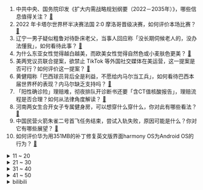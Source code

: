 1. 中共中央、国务院印发《扩大内需战略规划纲要（2022－2035年）》，哪些信息值得关注？ [:link:](https://www.zhihu.com/question/572321968)
2. 2022 年卡塔尔世界杯半决赛法国 2:0 摩洛哥晋级决赛，如何评价本场比赛？ [:link:](https://www.zhihu.com/question/572337883)
3. 辽宁一男子疑似粗鲁对待卧床老父，当事人回应称「没长期伺候老人的，没办法懂我」，如何看待此事？ [:link:](https://www.zhihu.com/question/572104639)
4. 为什么东亚女性觉得越白越美，而欧美女性觉得自然色或小麦肤色更美？ [:link:](https://www.zhihu.com/question/571447748)
5. 美两党议员联合提案，欲禁止 TikTok 等外国社交媒体在美运营，这一提案是否可行？如何评价这一提案？ [:link:](https://www.zhihu.com/question/572298730)
6. 黄健翔称「巴西球员背后全是利益，不愿给内马尔当工兵」，如何看待巴西本届世界杯的表现？内马尔缺乏支持吗？ [:link:](https://www.zhihu.com/question/572145695)
7. 「阳性确诊险」理赔难，彻夜排队开诊断书还要「含CT值核酸报告」，理赔流程是否合理？如何从法律角度解读？ [:link:](https://www.zhihu.com/question/572311422)
8. 河南两女生合开女子专属健身房，可以想穿什么穿什么，你对此有哪些看法？ [:link:](https://www.zhihu.com/question/571615712)
9. 中国民营火箭朱雀二号首飞任务结束，尝试入轨失败，原因可能是什么？你对它有哪些展望？ [:link:](https://www.zhihu.com/question/570565934)
10. 如何评价华为用351MB的补丁修复英文版界面harmony OS为Android OS的行为？ [:link:](https://www.zhihu.com/question/571351988)
<details>
<summary>11 ~ 20</summary>

11. 假如地球忽然出现八十亿头老虎会怎样？ [:link:](https://www.zhihu.com/question/571938256)
12. RNG 官宣元老级选手 xiaohu 离队，如何评价他这七年来在队的表现？他的离开会产生哪些影响？ [:link:](https://www.zhihu.com/question/572322163)
13. 令狐冲独孤九剑大成以后对上张三丰的太极剑哪边更强些? [:link:](https://www.zhihu.com/question/571608701)
14. 乡村新冠患者就诊实录，「镇医院床位不足百张，药店退烧药断货」，乡村疫情现状如何？ [:link:](https://www.zhihu.com/question/572271632)
15. 国足主教练春节前确定，足协准备三套方案，你认为哪种最适合？ [:link:](https://www.zhihu.com/question/572083061)
16. 那些长期不吃早饭的人怎么样了？ [:link:](https://www.zhihu.com/question/286190336)
17. 长安汽车在新能源技术领域有什么亮点？ [:link:](https://www.zhihu.com/question/571887744)
18. 为什么厨师炒的饭都是一粒一粒的，而我炒出来的就是黏糊糊的一坨？ [:link:](https://www.zhihu.com/question/478428170)
19. 多网点快递积压，有快递称工资翻倍仍难招人，具体情况如何？类似情况预计将持续多久？ [:link:](https://www.zhihu.com/question/572073879)
20. 高速最高时速也就120Km/h，为什么节能环保不设计够开130-140的发动机就够了呢？ [:link:](https://www.zhihu.com/question/570749736)
</details>
<details>
<summary>21 ~ 30</summary>

21. 如何看待沪上阿姨和游戏《光与夜之恋》的联名事件，活动预告当日就宣布停止合作? [:link:](https://www.zhihu.com/question/572288080)
22. 为什么默克尔要在这个时候公开在明斯克协议上欺骗了普京，她的用意是什么? [:link:](https://www.zhihu.com/question/571856781)
23. 如何看待「旧三件」到「新三件」的变化？ [:link:](https://www.zhihu.com/question/572289562)
24. 为什么《原神》散兵风评不好，也不强力，流水却和草神不相上下？ [:link:](https://www.zhihu.com/question/571781607)
25. 教育部等三部门明确，考研可设置核酸阳性考场，哪些信息值得关注？ [:link:](https://www.zhihu.com/question/572308776)
26. 如果一个人能无限复活，却被锁在海底，会进化出在水中呼吸的器官吗? [:link:](https://www.zhihu.com/question/571854541)
27. 刘慈欣的黑暗森林假说存在多少漏洞？ [:link:](https://www.zhihu.com/question/451440009)
28. 「抢占县城退烧药」攻略文章引争议，广西成主要目标地区，这一行为是否违法？如何看待恐慌性屯药？ [:link:](https://www.zhihu.com/question/572255831)
29. 女子住1楼质问物业为啥要交电梯费，是否存在合理性，如何从法律角度解读？ [:link:](https://www.zhihu.com/question/571892480)
30. 为什么新能源车一到冬天就被唱衰，北方人士是不是与电车无缘了？ [:link:](https://www.zhihu.com/question/572118384)
</details>
<details>
<summary>31 ~ 40</summary>

31. 梅西离球王还有多少距离？ [:link:](https://www.zhihu.com/question/536712448)
32. 刘亦菲主演的《梦华录》爆火，能否说明她更适合拍剧而不是电影？ [:link:](https://www.zhihu.com/question/569743515)
33. 《财阀家的小儿子》第 11 集爷爷失忆是装的吗？ [:link:](https://www.zhihu.com/question/571840793)
34. 小朋友的安全感是什么？ [:link:](https://www.zhihu.com/question/507363985)
35. 如果不考虑买车的面子属性，是不是一直打车才更明智？ [:link:](https://www.zhihu.com/question/572265370)
36. 《风吹半夏》里的各位老板们有什么特点？现实中的创业老板是这样吗？ [:link:](https://www.zhihu.com/question/569190012)
37. 黄健翔称「阿根廷球员无比信任梅西，只要他在场上喘气，就觉得有机会」这支团结的阿根廷队能夺得大力神杯吗？ [:link:](https://www.zhihu.com/question/572145487)
38. 如何看待胡锡进说「与疫情的最终摊牌必须也只能在北京解决」？对放开后感染情况，怎样理解当下「疫变」境况？ [:link:](https://www.zhihu.com/question/572089106)
39. 辞职的时候，有人在离职原因上写“胃不好、消化不了领导画的饼”，该如何处理？ [:link:](https://www.zhihu.com/question/412344436)
40. 《风吹半夏》第 31-36 集拍得怎么样？有哪些值得关注的剧情点？ [:link:](https://www.zhihu.com/question/571923429)
</details>
<details>
<summary>41 ~ 50</summary>

41. 已入手荣耀 80 系列手机的人，可以分享下各方面的感受吗？ [:link:](https://www.zhihu.com/question/572267440)
42. 如何看待《三体》动画播出的第一幕是古筝计划？ [:link:](https://www.zhihu.com/question/571590275)
43. 梅西如果决赛胜出，捧得大力神杯，是否能够成为足球运动有史以来真正的The GOAT？ [:link:](https://www.zhihu.com/question/572255077)
44. 什么样的作品适合当做「电子榨菜」？为什么有的高分作品不适合？ [:link:](https://www.zhihu.com/question/569735344)
45. 泽连斯基提出「和平三步骤」要求国际社会增援，俄回应「美国的目的是尽可能延长冲突」，哪些信息值得关注？ [:link:](https://www.zhihu.com/question/572264622)
46. 女子割腕送医后跳楼身亡，亲属索赔逾 237 万元被驳回，如何看待此事？医院应该承担责任吗？ [:link:](https://www.zhihu.com/question/572290786)
47. 专家建议贯彻灵活退休机制，「让劳动者自己决定什么时候退休」，如何评价这一建议？ [:link:](https://www.zhihu.com/question/572287916)
48. 上海一司机帮摔倒老人报警反被诬陷，和解就能完事？遇到老人摔倒，我们究竟该怎么做？ [:link:](https://www.zhihu.com/question/572267006)
49. 如何看待专家称「元旦春节将使疫情形势达到高峰」，面对人员大规模流动应注意哪些方面？ [:link:](https://www.zhihu.com/question/571337302)
50. 美联储宣布年内最后一次加息 50 基点，2022 年共七次累计加息 425 基点，明年能「刹车」吗？ [:link:](https://www.zhihu.com/question/572444850)
</details><details>
<summary>bilibili</summary>

1. EXO《Don't fight the feeling》MV [:link:](//www.bilibili.com/video/BV1te411P7Wa)
2. 喉咙不舒服，咳嗽，试试这么按！ [:link:](//www.bilibili.com/video/BV1Pg411n7P9)
3. “从放羊娃到国家队队长，37岁的他全场打满120分钟！” [:link:](//www.bilibili.com/video/BV1MA41197qw)
4. 粉丝说看我发挥，我让他散兵起飞！！！ [:link:](//www.bilibili.com/video/BV1pG411K7MK)
5. 这真是一件很酷的事情 [:link:](//www.bilibili.com/video/BV1c14y1T79D)
6. 融合召唤呼唤奇迹【水无月菌】 [:link:](//www.bilibili.com/video/BV1T44y1U72N)
7. 探秘诺贝尔奖晚宴！准备了整整1年的晚宴上都吃什么？ [:link:](//www.bilibili.com/video/BV1EK411678n)
8. 第一次挽救生命，是什么体验 [:link:](//www.bilibili.com/video/BV1FG411K7Cd)
9. 当我穿上老婆婆的衣服去奶奶家，最后笑的站不来了 [:link:](//www.bilibili.com/video/BV1kP411M7fv)
10. 在海南热带雨林国家公园，遇到了这些了不得的生物 [:link:](//www.bilibili.com/video/BV17A4119715)
<details>
<summary>11 ~ 20</summary>

11. 国内开放了 刘庸详细解答关于新冠病毒 [:link:](//www.bilibili.com/video/BV1jM411U7rh)
12. 当我第九次尝试rap [:link:](//www.bilibili.com/video/BV1XD4y187Gh)
13. “究竟什么样的人，才会喜欢这种氛围感” [:link:](//www.bilibili.com/video/BV1F8411V7MG)
14. 《无间道》凭什么能封神20年？20000字细节解读带你看懂经典！ [:link:](//www.bilibili.com/video/BV1ae411P74Q)
15. 小米13性能分析：骁龙8Gen2能效不错！ [:link:](//www.bilibili.com/video/BV1RP4y1S77y)
16. 大咖请客 厨子联动 [:link:](//www.bilibili.com/video/BV11R4y1r71z)
17. 当年4399上的发泄神作，真实结局竟如此阴暗 [:link:](//www.bilibili.com/video/BV1944y1m78G)
18. 你管这叫火腿肠？！！！ [:link:](//www.bilibili.com/video/BV1MG411K74z)
19. 当我把666片落叶做成高定裙！ [:link:](//www.bilibili.com/video/BV128411V7Tu)
20. 语文老师看了直接气的拉屎！【小学生作业】 [:link:](//www.bilibili.com/video/BV1d14y1P7au)
</details>
<details>
<summary>21 ~ 30</summary>

21. 压力怪给老子死 [:link:](//www.bilibili.com/video/BV19R4y1r73j)
22. 挑战买光必胜客店里所有的单品，要花多少钱？结算发现要破产了！ [:link:](//www.bilibili.com/video/BV1g84y1t73u)
23. 花钱买个游戏，偷装文件还只让玩一次？！ [:link:](//www.bilibili.com/video/BV1H8411V7zY)
24. 当我带爸妈去拍婚纱照 [:link:](//www.bilibili.com/video/BV16D4y1a7fb)
25. “蓝朋友”变“男朋友”，这有一个甜甜的故事请查收～ [:link:](//www.bilibili.com/video/BV17K41167pN)
26. 游戏中的女性角色，动作风格差距好大呀…… [:link:](//www.bilibili.com/video/BV1t84y1t7nP)
27. 23首爆火的欧美破亿神曲大串烧！ [:link:](//www.bilibili.com/video/BV1z44y1m7A7)
28. 托尼老师的钢铁战衣，能拿几个诺贝尔奖?【司徒之脑洞】 [:link:](//www.bilibili.com/video/BV13W4y1u7nZ)
29. 看到这一幕，谁还忍心拉绳子！ [:link:](//www.bilibili.com/video/BV118411V7MV)
30. 《下一个是谁》第四季（1） [:link:](//www.bilibili.com/video/BV128411G7by)
</details>
<details>
<summary>31 ~ 40</summary>

31. 历史书：听的我脑子都要长出来了 [:link:](//www.bilibili.com/video/BV1YG4y1u7i3)
32. 现场见证 "库里汤神合砍66分" 勇士大胜凯尔特人！重演总决赛剧情！ [:link:](//www.bilibili.com/video/BV1DV4y1w7ZE)
33. 江湖传言一口锅就能做的甜品，整一下？ [:link:](//www.bilibili.com/video/BV1AV4y1N7M3)
34. 《我是内个内个内个___》 [:link:](//www.bilibili.com/video/BV1dG4y137wn)
35. 沙特王子爱吃这？迪拜王室这聚餐？这家店小伙绷不住了！ [:link:](//www.bilibili.com/video/BV1Qd4y1e7xJ)
36. 一个苹果65？！人均500的黑珍珠只有三道能点的菜？【凭啥那么贵47-醉东】 [:link:](//www.bilibili.com/video/BV1xv4y197UV)
37. 第九个南京大屠杀死难者国家公祭日，请留一分钟 [:link:](//www.bilibili.com/video/BV1eg411n7Wq)
38. 安息吧！查尔斯小火车！通关完结！ [:link:](//www.bilibili.com/video/BV1zd4y1v79r)
39. 南方人冬季骑行东北，零下十度在废弃铁皮房里煮饺子吃，目前感觉良好 [:link:](//www.bilibili.com/video/BV16R4y1r7wz)
40. 【原神手书】散兵「 荣耀向我俯首」 [:link:](//www.bilibili.com/video/BV18d4y1e7NK)
</details>
<details>
<summary>41 ~ 50</summary>

41. 中国民族服装纷纷出手 [:link:](//www.bilibili.com/video/BV1444y1U7C3)
42. 我花3个月研究了钱学森的理论讲的到底是什么？【钱学森下】【正经比比】 [:link:](//www.bilibili.com/video/BV1U14y1K7Ko)
43. 【原神】所有角色换成流浪者(散兵)大招，踹你！ [:link:](//www.bilibili.com/video/BV1DW4y1g7fR)
44. 【装机教程】全网最好的装机教程，没有之一 [:link:](//www.bilibili.com/video/BV1BG4y137mG)
45. 没有弱的宝可梦，只有弱的训练师！！！ [:link:](//www.bilibili.com/video/BV1re4y1T7Fr)
46. 《原神》散兵/流浪者「赐我一梦，但该醒了」 [:link:](//www.bilibili.com/video/BV1DV4y1w78g)
47. 【鱼肉肉】这么可爱真是抱歉 甜甜圈~ [:link:](//www.bilibili.com/video/BV1j84y1r7wt)
48. 同桌：我上台就是秀场！ [:link:](//www.bilibili.com/video/BV1N14y1N7wP)
49. angelababy化妆师“改造”普通人⁉画完直接走红毯！ [:link:](//www.bilibili.com/video/BV1id4y1e71E)
50. 【鉴定热门】千万级食品安全网红主居然经常弄错食物相关常识问题？买到违法产品却从不举报！ [:link:](//www.bilibili.com/video/BV1z44y1U7WX)
</details>
<details>
<summary>51 ~ 60</summary>

51. 这下不得不玩原神了...【P12 这就是当富哥们的感觉吗？】【4K 60】 [:link:](//www.bilibili.com/video/BV1544y1U7cV)
52. 动画里都是真的？四驱车越野大赛，四驱兄弟直呼内行。潇洒杯第六届第一集 [:link:](//www.bilibili.com/video/BV1qM411z7sb)
53. 【旭旭宝宝】宝哥最潮名场面复刻！ [:link:](//www.bilibili.com/video/BV1FK411r7kw)
54. 当我羊了以后，臭卷宝寸步不离守护妈妈！ [:link:](//www.bilibili.com/video/BV1kR4y1r7GE)
55. 这一口够不够解馋？ [:link:](//www.bilibili.com/video/BV1pP4y1D7E8)
56. 新能源狗力车，每公里消耗一袋冻干 [:link:](//www.bilibili.com/video/BV16e4y1T7YL)
57. 关于无障碍通道的事，物理课应该讲的很清楚，就杠上了 [:link:](//www.bilibili.com/video/BV1c44y1U74p)
58. 很好奇，这游戏凭啥敢卖中国人100w？ [:link:](//www.bilibili.com/video/BV1V84y1t7QA)
59. 迪卢克 只用登龙斩 一血无伤雷电将军，但是手机版！ [:link:](//www.bilibili.com/video/BV1TG411M7VA)
60. 他们只是演了一个故事，走不出的是我们 [:link:](//www.bilibili.com/video/BV1i44y1m7to)
</details>
<details>
<summary>61 ~ 70</summary>

61. 喝茶还是饮酒？这件环牙料与后赤壁赋哪个好？ [:link:](//www.bilibili.com/video/BV1NA41197wM)
62. 怪鸽粗茶淡饭，祝您好运常伴！哈哈哈哈哈 [:link:](//www.bilibili.com/video/BV1te411P75k)
63. 结婚950天后，终于要开始了！！！ [:link:](//www.bilibili.com/video/BV1T8411p7zN)
64. 男朋友？ 癞蛤蟆罢了 [:link:](//www.bilibili.com/video/BV1F8411V7sa)
65. 带着紫藤花礼物，我倾听了一位女孩与猫的故事 [:link:](//www.bilibili.com/video/BV1R44y1m7Y3)
66. 好多朋友说不够看，今天超长九分钟！ [:link:](//www.bilibili.com/video/BV1zg411n75H)
67. 怂 人 日 记 [:link:](//www.bilibili.com/video/BV1QK411677K)
68. 《2022年度十大黑马剧》【Low君大赏01】 [:link:](//www.bilibili.com/video/BV1314y1T7bU)
69. 【高燃】苦寻一年，一个视频带你看遍历代中国战刀！ [:link:](//www.bilibili.com/video/BV1bR4y1r7c6)
70. 感冒药叠吃=肝衰竭进ICU？感冒退烧药，究竟怎么吃才安全【茼蒿会】 [:link:](//www.bilibili.com/video/BV18P4y1D7GW)
</details>
<details>
<summary>71 ~ 80</summary>

71. “众 神 归 位 ！” [:link:](//www.bilibili.com/video/BV1DV4y1P7Sf)
72. 统计2700位头部UP主的数据，我发现了什么秘密？ [:link:](//www.bilibili.com/video/BV1T84y1t7XS)
73. 我！高振宁！回来了！ [:link:](//www.bilibili.com/video/BV1S84y1t77N)
74. 假如龙哥给流浪者配音 [:link:](//www.bilibili.com/video/BV1z8411V7hZ)
75. 四打五，也从未退缩过 [:link:](//www.bilibili.com/video/BV11R4y1r72h)
76. SEVENTEEN Shadow+March+HOT 2022AAA颁奖典礼舞台 [:link:](//www.bilibili.com/video/BV1W24y1X71d)
77. 广东冬天的仪式感！ [:link:](//www.bilibili.com/video/BV16g411n7GA)
78. 挑战国宴名菜灌汤黄鱼，帅小子真的能成功吗？ [:link:](//www.bilibili.com/video/BV1qD4y187xR)
79. 烦·高 [:link:](//www.bilibili.com/video/BV1GP411T7nN)
80. 极限十天出片！只为拍出这位热爱梅西小姐姐的自白 [:link:](//www.bilibili.com/video/BV16g411n751)
</details>
<details>
<summary>81 ~ 90</summary>

81. “我宁可痛苦，我不要麻木”一位农村妇女震惊世人的觉醒与出走 [:link:](//www.bilibili.com/video/BV1Qg411J7Mx)
82. “别压抑自己” [:link:](//www.bilibili.com/video/BV1fP4y1S7hi)
83. 【Rookie】 很高兴还能见到你 [:link:](//www.bilibili.com/video/BV1B44y1U7fd)
84. 真的！不认识就不要看了。 丢人........... [:link:](//www.bilibili.com/video/BV11K41167wH)
85. 【瑞克与莫蒂】第六季完结，原来全都在铺垫……第六季第十集剧情分析＃244 [:link:](//www.bilibili.com/video/BV1v84y1t7QC)
86. 我的豚鼠品牌终于出来啦！！！！ [:link:](//www.bilibili.com/video/BV1sD4y1a7Zv)
87. 生腌海鲜来咯 [:link:](//www.bilibili.com/video/BV1rv4y1X7WC)
88. 【1000部动漫混剪】我们遥远的不是距离,而是次元！！！ [:link:](//www.bilibili.com/video/BV1b24y1Q7aC)
89. 复刻夜市摊19元一份的牛排，80元买8块，实现牛排自由，太爽了 [:link:](//www.bilibili.com/video/BV19V4y1w75j)
90. 东京特产：原神广告 [:link:](//www.bilibili.com/video/BV1LD4y1a7zU)
</details>
<details>
<summary>91 ~ 100</summary>

91. 【速度与激情特别行动】地表最强光头联手，怒干改造战士，徒手拽飞机战力逆天！ [:link:](//www.bilibili.com/video/BV1hg411n7fs)
92. 《叶问7：神仙下凡之我在人间当老大》 [:link:](//www.bilibili.com/video/BV1cP4y1D788)
93. 热缩片好好玩！在上面写字就变得好可爱！ [:link:](//www.bilibili.com/video/BV1gG411K7ry)
94. 无所谓！黄桃罐头自会出手 [:link:](//www.bilibili.com/video/BV1wA41197gA)
95. 酱紫剪【2019无敌速通版】！！ [:link:](//www.bilibili.com/video/BV1DV4y1w7NF)
96. 当你作死去摸女同学的手 [:link:](//www.bilibili.com/video/BV1N14y1J7ux)
97. 帝后两不疑 [:link:](//www.bilibili.com/video/BV1CW4y1M7fX)
98. 十元贫穷料理再升级，十道大餐让你月底不再勒腰带 [:link:](//www.bilibili.com/video/BV1e24y1Q7mT)
99. 什么？胖哥你竟然！！ [:link:](//www.bilibili.com/video/BV1RK41167LZ)
100. 山顶上的半决赛！现场见证阿根廷3比0克罗地亚晋级决赛！梅西的第二次世界杯决赛来了！ [:link:](//www.bilibili.com/video/BV1Le4y1K7DP)
</details></details>